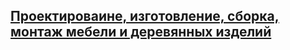 [Проектироваине, изготовление, сборка, монтаж мебели и деревянных изделий](http://www.anton-v-svetlov.by/)
----


